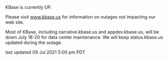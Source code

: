 KBase is currently UP.

Please visit <a href="https://www.kbase.us">www.kbase.us</a> for information on outages not impacting our web site.

Most of KBase, including narrative.kbase.us and appdev.kbase.us, will be down July 18-20 for data center maintenance.  We will keep status.kbase.us updated during the outage.

last updated 09 Jul 2021 5:00 pm PDT

